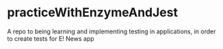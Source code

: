 # practiceWithEnzymeAndJest
A repo to being learning and implementing testing in applications, in order to create tests for E! News app
